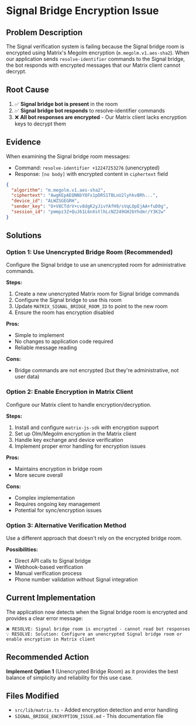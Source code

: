 # Signal Bridge Encryption Issue

## Problem Description

The Signal verification system is failing because the Signal bridge room is encrypted using Matrix's Megolm encryption (`m.megolm.v1.aes-sha2`). When our application sends `resolve-identifier` commands to the Signal bridge, the bot responds with encrypted messages that our Matrix client cannot decrypt.

## Root Cause

1. ✅ **Signal bridge bot is present** in the room
2. ✅ **Signal bridge bot responds** to resolve-identifier commands
3. ❌ **All bot responses are encrypted** - Our Matrix client lacks encryption keys to decrypt them

## Evidence

When examining the Signal bridge room messages:
- Command: `resolve-identifier +12247253276` (unencrypted)
- Response: `[no body]` with encrypted content in `ciphertext` field

```json
{
  "algorithm": "m.megolm.v1.aes-sha2",
  "ciphertext": "AwgKEpAEQNNbY8Fx1pDRS1TBLnU2lyhkvBRh...",
  "device_id": "ALWZSGEGRH",
  "sender_key": "O+V8CTdrV+cv8dgK2yJivYAfH9/sVqLOpEjAA+fuD0g",
  "session_id": "pmmpz3Z+QuJ61L6nXstlhLcNZ249GH2bYhdmr/Y3K2w"
}
```

## Solutions

### Option 1: Use Unencrypted Bridge Room (Recommended)
Configure the Signal bridge to use an unencrypted room for administrative commands.

**Steps:**
1. Create a new unencrypted Matrix room for Signal bridge commands
2. Configure the Signal bridge to use this room
3. Update `MATRIX_SIGNAL_BRIDGE_ROOM_ID` to point to the new room
4. Ensure the room has encryption disabled

**Pros:**
- Simple to implement
- No changes to application code required
- Reliable message reading

**Cons:**
- Bridge commands are not encrypted (but they're administrative, not user data)

### Option 2: Enable Encryption in Matrix Client
Configure our Matrix client to handle encryption/decryption.

**Steps:**
1. Install and configure `matrix-js-sdk` with encryption support
2. Set up Olm/Megolm encryption in the Matrix client
3. Handle key exchange and device verification
4. Implement proper error handling for encryption issues

**Pros:**
- Maintains encryption in bridge room
- More secure overall

**Cons:**
- Complex implementation
- Requires ongoing key management
- Potential for sync/encryption issues

### Option 3: Alternative Verification Method
Use a different approach that doesn't rely on the encrypted bridge room.

**Possibilities:**
- Direct API calls to Signal bridge
- Webhook-based verification
- Manual verification process
- Phone number validation without Signal integration

## Current Implementation

The application now detects when the Signal bridge room is encrypted and provides a clear error message:

```
❌ RESOLVE: Signal bridge room is encrypted - cannot read bot responses
💡 RESOLVE: Solution: Configure an unencrypted Signal bridge room or enable encryption in Matrix client
```

## Recommended Action

**Implement Option 1** (Unencrypted Bridge Room) as it provides the best balance of simplicity and reliability for this use case.

## Files Modified

- `src/lib/matrix.ts` - Added encryption detection and error handling
- `SIGNAL_BRIDGE_ENCRYPTION_ISSUE.md` - This documentation file 
